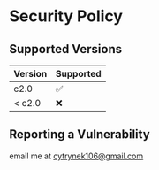 # Security Policy

## Supported Versions

| Version | Supported          |
| ------- | ------------------ |
| c2.0    | :white_check_mark: |
| < c2.0  | :x:                |

## Reporting a Vulnerability

email me at cytrynek106@gmail.com
